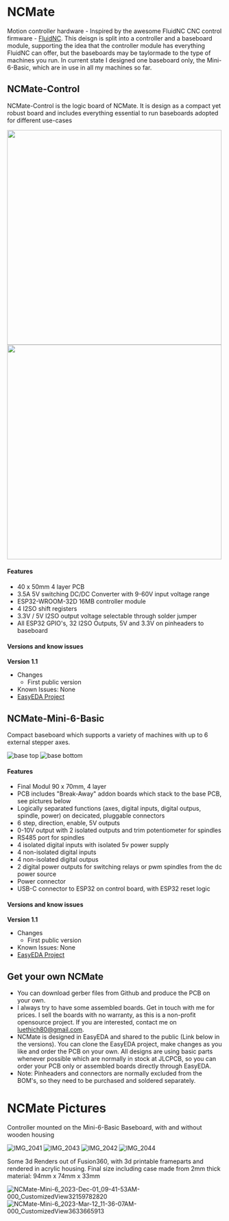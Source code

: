 # NCMate
Motion controller hardware - Inspired by the awesome FluidNC CNC control firmware - [FluidNC](https://github.com/bdring/FluidNC). This deisgn is split into a controller and a baseboard module, supporting the idea that the controller module has everything FluidNC can offer, but the baseboards may be taylormade to the type of machines you run. In current state I designed one baseboard only, the Mini-6-Basic, which are in use in all my machines so far.

## NCMate-Control
NCMate-Control is the logic board of NCMate. It is design as a compact yet robust board and includes everything essential to run  baseboards adopted for different use-cases

<p float="left">
  <img src="https://github.com/snakescb/NCMate/assets/10495848/4e0ddb6e-2012-45f3-a64d-57142183567c" height="500" />
  <img src="https://github.com/snakescb/NCMate/assets/10495848/dd02505b-c576-45fe-89c7-e5060342fdd8" height="500" /> 
</p>

#### Features
- 40 x 50mm 4 layer PCB
- 3.5A 5V switching DC/DC Converter with 9-60V input voltage range
- ESP32-WROOM-32D 16MB controller module
- 4 I2SO shift registers
- 3.3V / 5V I2SO output voltage selectable through solder jumper
- All ESP32 GPIO's, 32 I2SO Outputs, 5V and 3.3V on pinheaders to baseboard

#### Versions and know issues
**Version 1.1**
- Changes
  - First public version
- Known Issues: None
- [EasyEDA Project](https://oshwlab.com/luethich80/FlowNC-MK1_copy_copy)

## NCMate-Mini-6-Basic 
Compact baseboard which supports a variety of machines with up to 6 external stepper axes.

![base top](https://github.com/snakescb/NCMate/assets/10495848/c053f316-8630-4232-b262-6103179bdaf8)
![base bottom](https://github.com/snakescb/NCMate/assets/10495848/e8c8289f-c88f-479c-9001-ac01a977b57f)

#### Features

- Final Modul 90 x 70mm, 4 layer
- PCB includes "Break-Away" addon boards which stack to the base PCB, see pictures below
- Logically separated functions (axes, digital inputs, digital outpus, spindle, power) on decicated, pluggable connectors
- 6 step, direction, enable, 5V outputs
- 0-10V output with 2 isolated outputs and trim potentiometer for spindles
- RS485 port for spindles
- 4 isolated digital inputs with isolated 5v power supply
- 4 non-isolated digital inputs
- 4 non-isolated digital outpus
- 2 digital power outputs for switching relays or pwm spindles from the dc power source
- Power connector
- USB-C connector to ESP32 on control board, with ESP32 reset logic

#### Versions and know issues
**Version 1.1**
- Changes
  - First public version
- Known Issues: None
- [EasyEDA Project](https://oshwlab.com/luethich80/baseboard-mini-6-basic)

## Get your own NCMate
- You can download gerber files from Github and produce the PCB on your own.
- I always try to have some assembled boards. Get in touch with me for prices. I sell the boards with no warranty, as this is a non-profit opensource project. If you are interested, contact me on luethich80@gmail.com.
- NCMate is designed in EasyEDA and shared to the public (Link below in the versions). You can clone the EasyEDA project, make changes as you like and order the PCB on your own. All designs are using basic parts whenever possible which are normally in stock at JLCPCB, so you can order your PCB only or assembled boards directly through EasyEDA.
- Note: Pinheaders and connectors are normally excluded from the BOM's, so they need to be purchased and soldered separately.

# NCMate Pictures
Controller mounted on the Mini-6-Basic Baseboard, with and without wooden housing

![IMG_2041](https://github.com/snakescb/NCMate/assets/10495848/3b365da5-6d17-4a77-8681-0929224e6f37)
![IMG_2043](https://github.com/snakescb/NCMate/assets/10495848/63959542-0ee6-450d-bfa2-86aa6a60653e)
![IMG_2042](https://github.com/snakescb/NCMate/assets/10495848/94a6f78b-53db-4fd8-b76e-ed6feda97dc9)
![IMG_2044](https://github.com/snakescb/NCMate/assets/10495848/a263196d-1207-4504-95c3-19437af4c424)

Some 3d Renders out of Fusion360, with 3d printable frameparts and rendered in acrylic housing.
Final size including case made from 2mm thick material: 94mm x 74mm x 33mm

![NCMate-Mini-6_2023-Dec-01_09-41-53AM-000_CustomizedView32159782820](https://github.com/snakescb/NCMate/assets/10495848/38c1f8ee-7e0d-4707-8dd3-949abdaf3e90)
![NCMate-Mini-6_2023-Mar-12_11-36-07AM-000_CustomizedView3633665913](https://github.com/snakescb/NCMate/assets/10495848/d4866ff4-d414-4f38-b84d-4bdb57b800e5)





